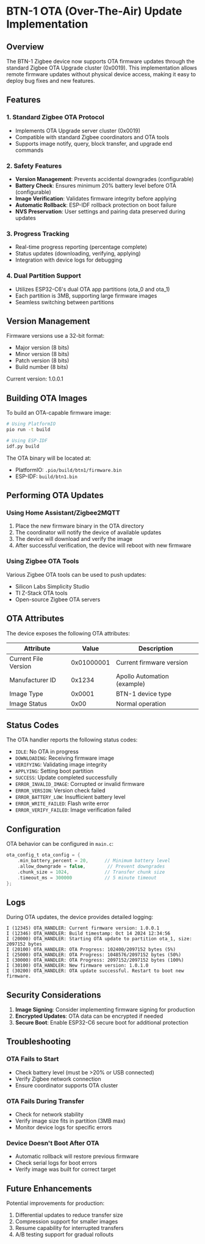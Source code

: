 # BTN-1 OTA (Over-The-Air) Update Implementation

## Overview

The BTN-1 Zigbee device now supports OTA firmware updates through the standard Zigbee OTA Upgrade cluster (0x0019). This implementation allows remote firmware updates without physical device access, making it easy to deploy bug fixes and new features.

## Features

### 1. Standard Zigbee OTA Protocol
- Implements OTA Upgrade server cluster (0x0019)
- Compatible with standard Zigbee coordinators and OTA tools
- Supports image notify, query, block transfer, and upgrade end commands

### 2. Safety Features
- **Version Management**: Prevents accidental downgrades (configurable)
- **Battery Check**: Ensures minimum 20% battery level before OTA (configurable)
- **Image Verification**: Validates firmware integrity before applying
- **Automatic Rollback**: ESP-IDF rollback protection on boot failure
- **NVS Preservation**: User settings and pairing data preserved during updates

### 3. Progress Tracking
- Real-time progress reporting (percentage complete)
- Status updates (downloading, verifying, applying)
- Integration with device logs for debugging

### 4. Dual Partition Support
- Utilizes ESP32-C6's dual OTA app partitions (ota_0 and ota_1)
- Each partition is 3MB, supporting large firmware images
- Seamless switching between partitions

## Version Management

Firmware versions use a 32-bit format:
- Major version (8 bits)
- Minor version (8 bits) 
- Patch version (8 bits)
- Build number (8 bits)

Current version: 1.0.0.1

## Building OTA Images

To build an OTA-capable firmware image:

```bash
# Using PlatformIO
pio run -t build

# Using ESP-IDF
idf.py build
```

The OTA binary will be located at:
- PlatformIO: `.pio/build/btn1/firmware.bin`
- ESP-IDF: `build/btn1.bin`

## Performing OTA Updates

### Using Home Assistant/Zigbee2MQTT

1. Place the new firmware binary in the OTA directory
2. The coordinator will notify the device of available updates
3. The device will download and verify the image
4. After successful verification, the device will reboot with new firmware

### Using Zigbee OTA Tools

Various Zigbee OTA tools can be used to push updates:
- Silicon Labs Simplicity Studio
- TI Z-Stack OTA tools
- Open-source Zigbee OTA servers

## OTA Attributes

The device exposes the following OTA attributes:

| Attribute | Value | Description |
|-----------|-------|-------------|
| Current File Version | 0x01000001 | Current firmware version |
| Manufacturer ID | 0x1234 | Apollo Automation (example) |
| Image Type | 0x0001 | BTN-1 device type |
| Image Status | 0x00 | Normal operation |

## Status Codes

The OTA handler reports the following status codes:

- `IDLE`: No OTA in progress
- `DOWNLOADING`: Receiving firmware image
- `VERIFYING`: Validating image integrity
- `APPLYING`: Setting boot partition
- `SUCCESS`: Update completed successfully
- `ERROR_INVALID_IMAGE`: Corrupted or invalid firmware
- `ERROR_VERSION`: Version check failed
- `ERROR_BATTERY_LOW`: Insufficient battery level
- `ERROR_WRITE_FAILED`: Flash write error
- `ERROR_VERIFY_FAILED`: Image verification failed

## Configuration

OTA behavior can be configured in `main.c`:

```c
ota_config_t ota_config = {
    .min_battery_percent = 20,      // Minimum battery level
    .allow_downgrade = false,        // Prevent downgrades
    .chunk_size = 1024,             // Transfer chunk size
    .timeout_ms = 300000            // 5 minute timeout
};
```

## Logs

During OTA updates, the device provides detailed logging:

```
I (12345) OTA_HANDLER: Current firmware version: 1.0.0.1
I (12346) OTA_HANDLER: Build timestamp: Oct 14 2024 12:34:56
I (20000) OTA_HANDLER: Starting OTA update to partition ota_1, size: 2097152 bytes
I (20100) OTA_HANDLER: OTA Progress: 102400/2097152 bytes (5%)
I (25000) OTA_HANDLER: OTA Progress: 1048576/2097152 bytes (50%)
I (30000) OTA_HANDLER: OTA Progress: 2097152/2097152 bytes (100%)
I (30100) OTA_HANDLER: New firmware version: 1.0.1.0
I (30200) OTA_HANDLER: OTA update successful. Restart to boot new firmware.
```

## Security Considerations

1. **Image Signing**: Consider implementing firmware signing for production
2. **Encrypted Updates**: OTA data can be encrypted if needed
3. **Secure Boot**: Enable ESP32-C6 secure boot for additional protection

## Troubleshooting

### OTA Fails to Start
- Check battery level (must be >20% or USB connected)
- Verify Zigbee network connection
- Ensure coordinator supports OTA cluster

### OTA Fails During Transfer
- Check for network stability
- Verify image size fits in partition (3MB max)
- Monitor device logs for specific errors

### Device Doesn't Boot After OTA
- Automatic rollback will restore previous firmware
- Check serial logs for boot errors
- Verify image was built for correct target

## Future Enhancements

Potential improvements for production:
1. Differential updates to reduce transfer size
2. Compression support for smaller images
3. Resume capability for interrupted transfers
4. A/B testing support for gradual rollouts